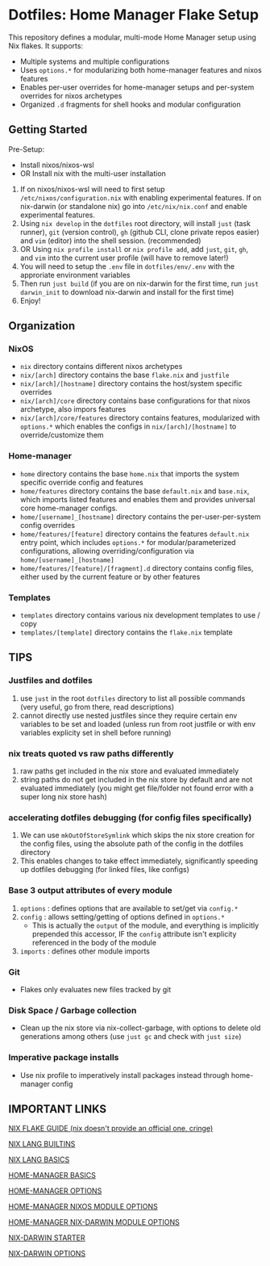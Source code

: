 # Dotfiles: Home Manager Flake Setup

This repository defines a modular, multi-mode Home Manager setup using Nix flakes.
It supports:
- Multiple systems and multiple configurations
- Uses `options.*` for modularizing both home-manager features and nixos features
- Enables per-user overrides for home-manager setups and per-system overrides for nixos archetypes
- Organized `.d` fragments for shell hooks and modular configuration

## Getting Started

Pre-Setup:
- Install nixos/nixos-wsl
- OR Install nix with the multi-user installation

1. If on nixos/nixos-wsl will need to first setup `/etc/nixos/configuration.nix` with enabling experimental features. If on nix-darwin (or standalone nix) go into `/etc/nix/nix.conf` and enable experimental features.
2. Using `nix develop` in the `dotfiles` root directory, will install `just` (task runner), `git` (version control), `gh` (github CLI, clone private repos easier) and `vim` (editor) into the shell session. (recommended)
3. OR Using `nix profile install` or `nix profile add`, add `just`, `git`, `gh`, and `vim` into the current user profile (will have to remove later!)
4. You will need to setup the `.env` file in `dotfiles/env/.env` with the approriate environment variables
5. Then run `just build` (if you are on nix-darwin for the first time, run `just darwin_init` to download nix-darwin and install for the first time)
6. Enjoy!

## Organization

### NixOS
- `nix` directory contains different nixos archetypes
- `nix/[arch]` directory contains the base `flake.nix` and `justfile`
- `nix/[arch]/[hostname]` directory contains the host/system specific overrides
- `nix/[arch]/core` directory contains base configurations for that nixos archetype, also impors features
- `nix/[arch]/core/features` directory contains features, modularized with `options.*` which enables the configs in `nix/[arch]/[hostname]` to override/customize them

### Home-manager
- `home` directory contains the base `home.nix` that imports the system specific override config and features
- `home/features` directory contains the base `default.nix` and `base.nix`, which imports listed features and enables them and provides universal core home-manager configs.
- `home/[username]_[hostname]` directory contains the per-user-per-system config overrides
- `home/features/[feature]` directory contains the features `default.nix` entry point, which includes `options.*` for modular/parameterized configurations, allowing overriding/configuration via `home/[username]_[hostname]`
- `home/features/[feature]/[fragment].d` directory contains config files, either used by the current feature or by other features

### Templates
- `templates` directory contains various nix development templates to use / copy
- `templates/[template]` directory contains the `flake.nix` template

## TIPS

### Justfiles and dotfiles
1. use `just` in the root `dotfiles` directory to list all possible commands (very useful, go from there, read descriptions)
2. cannot directly use nested justfiles since they require certain env variables to be set and loaded (unless run from root justfile or with env variables explicity set in shell before running)

### nix treats quoted vs raw paths differently
1. raw paths get included in the nix store and evaluated immediately
2. string paths do not get included in the nix store by default and are not evaluated immediately (you might get file/folder not found error with a super long nix store hash)

### accelerating dotfiles debugging (for config files specifically)
1. We can use `mkOutOfStoreSymlink` which skips the nix store creation for the config files, using the absolute path of the config in the dotfiles directory
2. This enables changes to take effect immediately, significantly speeding up dotfiles debugging (for linked files, like configs)

### Base 3 output attributes of every module
1. `options` : defines options that are available to set/get via `config.*`
2. `config` : allows setting/getting of options defined in `options.*`
    - This is actually the `output` of the module, and everything is implicitly prepended this accessor, IF the `config` attribute isn't explicity referenced in the body of the module
3. `imports` : defines other module imports

### Git
- Flakes only evaluates new files tracked by git

### Disk Space / Garbage collection
- Clean up the nix store via nix-collect-garbage, with options to delete old generations among others (use `just gc` and check with `just size`)

### Imperative package installs
- Use nix profile to imperatively install packages instead through home-manager config

## IMPORTANT LINKS

[NIX FLAKE GUIDE (nix doesn't provide an official one, cringe)](https://nixos-and-flakes.thiscute.world)

[NIX LANG BUILTINS](https://nix.dev/manual/nix/2.25/language/builtins)

[NIX LANG BASICS](https://nix.dev/tutorials/nix-language)

[HOME-MANAGER BASICS](https://nix-community.github.io/home-manager/index.xhtml#sec-flakes-nix-darwin-module)

[HOME-MANAGER OPTIONS](https://nix-community.github.io/home-manager/options.xhtml)

[HOME-MANAGER NIXOS MODULE OPTIONS](https://nix-community.github.io/home-manager/nixos-options.xhtml)

[HOME-MANAGER NIX-DARWIN MODULE OPTIONS](https://nix-community.github.io/home-manager/nix-darwin-options.xhtml)

[NIX-DARWIN STARTER](https://github.com/nix-darwin/nix-darwin)

[NIX-DARWIN OPTIONS](https://nix-darwin.github.io/nix-darwin/manual/index.html)